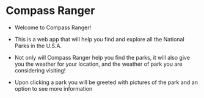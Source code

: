 # Compass Ranger

- Welcome to Compass Ranger!

- This is a web app that will help you find and explore all the National Parks in the U.S.A.

- Not only will Compass Ranger help you find the parks, it will also give you the weather for your location, and the weather of park you are considering visiting!

- Upon clicking a park you will be greeted with pictures of the park and an option to see more information